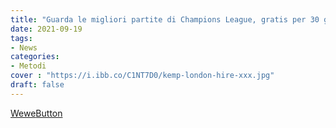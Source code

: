 ```yaml
---
title: "Guarda le migliori partite di Champions League, gratis per 30 giorni! Senza impegno."
date: 2021-09-19
tags:
- News
categories:
- Metodi
cover : "https://i.ibb.co/C1NT7D0/kemp-london-hire-xxx.jpg"
draft: false
---
```


<a className="bn39" href="https://www.google.it">Wewe<span className="bn39span">Button</span></a>
